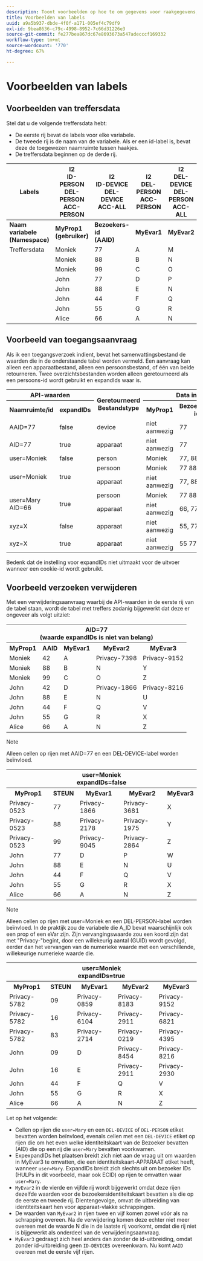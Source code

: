 ```yaml
---
description: Toont voorbeelden op hoe te om gegevens voor raakgegevens, toegangsverzoeken, schrappingsverzoeken te etiketteren
title: Voorbeelden van labels
uuid: a9a5b937-dbde-4f0f-a171-005ef4c79df9
exl-id: 9bea8636-c79c-4998-8952-7c66d31226e3
source-git-commit: fe277bea867dc67e8693673a547adecccf169332
workflow-type: tm+mt
source-wordcount: '770'
ht-degree: 67%

---
```


# Voorbeelden van labels

## Voorbeelden van treffersdata

Stel dat u de volgende treffersdata hebt:

* De eerste rij bevat de labels voor elke variabele.
* De tweede rij is de naam van de variabele. Als er een id-label is, bevat deze de toegewezen naamruimte tussen haakjes.
* De treffersdata beginnen op de derde rij.

| Labels | I2<br>ID-PERSON<br>DEL-PERSON<br>ACC-PERSON | I2<br>ID-DEVICE<br>DEL-DEVICE<br>ACC-ALL | I2<br>DEL-PERSON<br>ACC-PERSON | I2<br>DEL-DEVICE<br>DEL-PERSON<br>ACC-ALL | I2<br>ID-DEVICE<br>DEL-DEVICE<br>ACC-ALL |
|---|---|---|---|---|---|
| **Naam variabele** <br> **(Namespace)** | **MyProp1** <br> **(gebruiker)** | **Bezoekers-id** <br> **(AAID)** | **MyEvar1** | **MyEvar2** | **MyEvar3** <br> **(xyz)** |
| Treffersdata | Moniek | 77 | A | M | X |
|  | Moniek | 88 | B | N | Y |
|  | Moniek | 99 | C | O | Z |
|  | John | 77 | D | P | W |
|  | John | 88 | E | N | U |
|  | John | 44 | F | Q | V |
|  | John | 55 | G | R | X |
|  | Alice | 66 | A | N | Z |

## Voorbeeld van toegangsaanvraag

Als ik een toegangsverzoek indient, bevat het samenvattingsbestand de waarden die in de onderstaande tabel worden vermeld. Een aanvraag kan alleen een apparaatbestand, alleen een persoonsbestand, of één van beide retourneren. Twee overzichtsbestanden worden alleen geretourneerd als een persoons-id wordt gebruikt en expandIds waar is.

<table>
  <tr>
    <th colspan="2" style="text-align:center">API-waarden</th>
    <th rowspan="2">Geretourneerd<br>Bestandstype</th>
    <th colspan="5" style="text-align:center">Data in Overzichtstoegangsbestand</th>
  </tr>
  <tr>
    <th>Naamruimte/id</th>
    <th>expandIDs</th>
    <th>MyProp1</th>
    <th>Bezoekers-id</th>
    <th>MyEvar1</th>
    <th>MyEvar2</th>
    <th>MyEvar3</th>
  </tr>
  <tr>
    <td>AAID=77</td>
    <td>false</td>
    <td>device</td>
    <td>niet aanwezig</td>
    <td>77</td>
    <td>niet aanwezig</td>
    <td>M, P</td>
    <td>X, W</td>
  </tr>
  <tr>
    <td>AID=77</td>
    <td>true</td>
    <td>apparaat</td>
    <td>niet aanwezig</td>
    <td>77</td>
    <td>niet aanwezig</td>
    <td>M, P</td>
    <td>X, W</td>
  </tr>
  <tr>
    <td>user=Moniek</td>
    <td>false</td>
    <td>person</td>
    <td>Moniek</td>
    <td>77, 88, 99</td>
    <td>A, B, C</td>
    <td>M, N, O</td>
    <td>X, Y, Z</td>
  </tr>
  <tr>
    <td rowspan="2">user=Moniek</td>
    <td rowspan="2">true</td>
    <td>persoon</td>
    <td>Moniek</td>
    <td>77 88 99</td>
    <td>A, B, C</td>
    <td>M, N, O</td>
    <td>X, Y, Z</td>
  </tr>
  <tr>
    <td>apparaat</td>
    <td>niet aanwezig</td>
    <td>77, 88</td>
    <td>A, B, C</td>
    <td>N, P</td>
    <td>U, W</td>
  </tr>
  <tr>
    <td rowspan="2">user=Mary<br>AID=66</td>
    <td rowspan="2">true</td>
    <td>persoon</td>
    <td>Moniek</td>
    <td>77 88 99</td>
    <td>A, B, C</td>
    <td>M, N, O</td>
    <td>X, Y, Z</td>
  </tr>
  <tr>
    <td>apparaat</td>
    <td>niet aanwezig</td>
    <td>66, 77, 88</td>
    <td>A, B, C</td>
    <td>N, P</td>
    <td>U, W, Z</td>
  </tr>
  <tr>
    <td>xyz=X</td>
    <td>false</td>
    <td>apparaat</td>
    <td>niet aanwezig</td>
    <td>55, 77</td>
    <td>niet aanwezig</td>
    <td>M, R</td>
    <td>X</td>
  </tr>
  <tr>
    <td>xyz=X</td>
    <td>true</td>
    <td>apparaat</td>
    <td>niet aanwezig</td>
    <td>55 77</td>
    <td>niet aanwezig</td>
    <td>M, P, R</td>
    <td>B, X</td>
  </tr>
</table>

Bedenk dat de instelling voor expandIDs niet uitmaakt voor de uitvoer wanneer een cookie-id wordt gebruikt.

## Voorbeeld verzoeken verwijderen

Met een verwijderingsaanvraag waarbij de API-waarden in de eerste rij van de tabel staan, wordt de tabel met treffers zodanig bijgewerkt dat deze er ongeveer als volgt uitziet:

<table>
  <tr>
    <th colspan="5" style="text-align:center">AID=77 <br>(waarde expandIDs is niet van belang)</th>
  </tr>
  <tr>
    <th>MyProp1</th>
    <th>AAID</th>
    <th>MyEvar1</th>
    <th>MyEvar2</th>
    <th>MyEvar3</th>
  </tr>
  <tr>
    <td>Moniek</td>
    <td>42</td>
    <td>A</td>
    <td>Privacy-7398</td>
    <td>Privacy-9152</td>
  </tr>
  <tr>
    <td>Moniek</td>
    <td>88</td>
    <td>B</td>
    <td>N</td>
    <td>Y</td>
  </tr>
  <tr>
    <td>Moniek</td>
    <td>99</td>
    <td>C</td>
    <td>O</td>
    <td>Z</td>
  </tr>
  <tr>
    <td>John</td>
    <td>42</td>
    <td>D</td>
    <td>Privacy-1866</td>
    <td>Privacy-8216</td>
  </tr>
  <tr>
    <td>John</td>
    <td>88</td>
    <td>E</td>
    <td>N</td>
    <td>U</td>
  </tr>
  <tr>
    <td>John</td>
    <td>44</td>
    <td>F</td>
    <td>Q</td>
    <td>V</td>
  </tr>
  <tr>
    <td>John</td>
    <td>55</td>
    <td>G</td>
    <td>R</td>
    <td>X</td>
  </tr>
  <tr>
    <td>Alice</td>
    <td>66</td>
    <td>A</td>
    <td>N</td>
    <td>Z</td>
  </tr>
</table>

>[!NOTE]
>
>Alleen cellen op rijen met AAID=77 en een DEL-DEVICE-label worden beïnvloed.

<table>
  <tr>
    <th colspan="5" style="text-align:center">user=Moniek<br>expandIDs=false</th>
  </tr>
  <tr>
    <th>MyProp1</th>
    <th>STEUN</th>
    <th>MyEvar1</th>
    <th>MyEvar2</th>
    <th>MyEvar3</th>
  </tr>
  <tr>
    <td>Privacy-0523</td>
    <td>77</td>
    <td>Privacy-1866</td>
    <td>Privacy-3681</td>
    <td>X</td>
  </tr>
  <tr>
    <td>Privacy-0523</td>
    <td>88</td>
    <td>Privacy-2178</td>
    <td>Privacy-1975</td>
    <td>Y</td>
  </tr>
  <tr>
    <td>Privacy-0523</td>
    <td>99</td>
    <td>Privacy-9045</td>
    <td>Privacy-2864</td>
    <td>Z</td>
  </tr>
  <tr>
    <td>John</td>
    <td>77</td>
    <td>D</td>
    <td>P</td>
    <td>W</td>
  </tr>
  <tr>
    <td>John</td>
    <td>88</td>
    <td>E</td>
    <td>N</td>
    <td>U</td>
  </tr>
  <tr>
    <td>John</td>
    <td>44</td>
    <td>F</td>
    <td>Q</td>
    <td>V</td>
  </tr>
  <tr>
    <td>John</td>
    <td>55</td>
    <td>G</td>
    <td>R</td>
    <td>X</td>
  </tr>
  <tr>
    <td>Alice</td>
    <td>66</td>
    <td>A</td>
    <td>N</td>
    <td>Z</td>
  </tr>
</table>

>[!NOTE]
>
>Alleen cellen op rijen met user=Moniek en een DEL-PERSON-label worden beïnvloed. In de praktijk zou de variabele die A_ID bevat waarschijnlijk ook een prop of een eVar zijn. Zijn vervangingswaarde zou een koord zijn dat met &quot;Privacy-&quot;begint, door een willekeurig aantal (GUID) wordt gevolgd, eerder dan het vervangen van de numerieke waarde met een verschillende, willekeurige numerieke waarde die.

<table>
  <tr>
    <th colspan="5" style="text-align:center">user=Moniek<br>expandIDs=true</th>
  </tr>
  <tr>
    <th>MyProp1</th>
    <th>STEUN</th>
    <th>MyEvar1</th>
    <th>MyEvar2</th>
    <th>MyEvar3</th>
  </tr>
  <tr>
    <td>Privacy-5782</td>
    <td>09</td>
    <td>Privacy-0859</td>
    <td>Privacy-8183</td>
    <td>Privacy-9152</td>
  </tr>
  <tr>
    <td>Privacy-5782</td>
    <td>16</td>
    <td>Privacy-6104</td>
    <td>Privacy-2911</td>
    <td>Privacy-6821</td>
  </tr>
  <tr>
    <td>Privacy-5782</td>
    <td>83</td>
    <td>Privacy-2714</td>
    <td>Privacy-0219</td>
    <td>Privacy-4395</td>
  </tr>
  <tr>
    <td>John</td>
    <td>09</td>
    <td>D</td>
    <td>Privacy-8454</td>
    <td>Privacy-8216</td>
  </tr>
  <tr>
    <td>John</td>
    <td>16</td>
    <td>E</td>
    <td>Privacy-2911</td>
    <td>Privacy-2930</td>
  </tr>
  <tr>
    <td>John</td>
    <td>44</td>
    <td>F</td>
    <td>Q</td>
    <td>V</td>
  </tr>
  <tr>
    <td>John</td>
    <td>55</td>
    <td>G</td>
    <td>R</td>
    <td>X</td>
  </tr>
  <tr>
    <td>Alice</td>
    <td>66</td>
    <td>A</td>
    <td>N</td>
    <td>Z</td>
  </tr>
</table>

Let op het volgende:

* Cellen op rijen die `user=Mary` en een `DEL-DEVICE` of `DEL-PERSON` etiket bevatten worden beïnvloed, evenals cellen met een `DEL-DEVICE` etiket op rijen die om het even welke identiteitskaart van de Bezoeker bevatten (AID) die op een rij die `user=Mary` bevatten voorkwamen.
* ExpexpandIDs het plaatsen breidt zich niet aan de vraag uit om waarden in MyEvar3 te omvatten, die een identiteitskaart-APPARAAT etiket heeft, wanneer `user=Mary`. ExpandIDs breidt zich slechts uit om bezoeker IDs (HULPs in dit voorbeeld, maar ook ECID) op rijen te omvatten waar `user=Mary`.
* `MyEvar2` in de vierde en vijfde rij wordt bijgewerkt omdat deze rijen dezelfde waarden voor de bezoekersidentiteitskaart bevatten als die op de eerste en tweede rij. Dientengevolge, omvat de uitbreiding van identiteitskaart hen voor apparaat-vlakke schrappingen.
* De waarden van `MyEvar2` in rijen twee en vijf komen zowel vóór als na schrapping overeen. Na de verwijdering komen deze echter niet meer overeen met de waarde N die in de laatste rij voorkomt, omdat die rij niet is bijgewerkt als onderdeel van de verwijderingsaanvraag.
* `MyEvar3` gedraagt zich heel anders dan zonder de id-uitbreiding, omdat zonder id-uitbreiding geen `ID-DEVICES` overeenkwam. Nu komt `AAID` overeen met de eerste vijf rijen.
